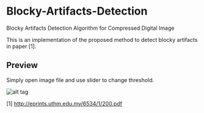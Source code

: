 # Blocky-Artifacts-Detection
Blocky Artifacts Detection Algorithm for Compressed Digital Image

This is an implementation of the proposed method to detect blocky artifacts in paper [1].

## Preview

Simply open image file and use slider to change threshold.

![alt tag](https://raw.githubusercontent.com/thomaskempel/Blocky-Artifacts-Detection/36d72afa811b673abb5c4a375d071b6b2c55a6aa/example.png)



[1] http://eprints.uthm.edu.my/6534/1/200.pdf
